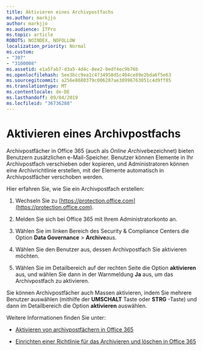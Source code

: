 ```yaml
---
title: Aktivieren eines Archivpostfachs
ms.author: markjjo
author: markjjo
ms.audience: ITPro
ms.topic: article
ROBOTS: NOINDEX, NOFOLLOW
localization_priority: Normal
ms.custom:
- "307"
- "3100008"
ms.assetid: e1a5fab7-d3a5-4d4c-8ee2-0edf4ec9b76b
ms.openlocfilehash: 5ee3bcc9ea1c4734958d5c404ce89e2bda6f5e63
ms.sourcegitcommit: a256e8680379c006287ae30996763051c4d9ff85
ms.translationtype: MT
ms.contentlocale: de-DE
ms.lasthandoff: 09/04/2019
ms.locfileid: "36736288"
---
```

# <a name="enable-an-archive-mailbox"></a>Aktivieren eines Archivpostfachs

Archivpostfächer in Office 365 (auch als *Online Archive*bezeichnet) bieten Benutzern zusätzlichen e-Mail-Speicher. Benutzer können Elemente in Ihr Archivpostfach verschieben oder kopieren, und Administratoren können eine Archivrichtlinie erstellen, mit der Elemente automatisch in Archivpostfächer verschoben werden.
  
Hier erfahren Sie, wie Sie ein Archivpostfach erstellen:
  
1. Wechseln Sie zu [https://protection.office.com](https://protection.office.com).

2. Melden Sie sich bei Office 365 mit Ihrem Administratorkonto an.

3. Wählen Sie im linken Bereich des Security &amp; Compliance Centers die Option **Data Governance** \> **Archive**aus.

4. Wählen Sie den Benutzer aus, dessen Archivpostfach Sie aktivieren möchten.

5. Wählen Sie im Detailbereich auf der rechten Seite die Option **aktivieren** aus, und wählen Sie dann in der Warnmeldung **Ja** aus, um das Archivpostfach zu aktivieren.

Sie können Archivpostfächer auch Massen aktivieren, indem Sie mehrere Benutzer auswählen (mithilfe der **UMSCHALT** Taste oder **STRG** -Taste) und dann im Detailbereich die Option **aktivieren** auswählen.
  
Weitere Informationen finden Sie unter:
  
- [Aktivieren von archivpostfächern in Office 365](https://docs.microsoft.com/office365/securitycompliance/enable-archive-mailboxes)

- [Einrichten einer Richtlinie für das Archivieren und löschen in Office 365](https://docs.microsoft.com//office365/securitycompliance/set-up-an-archive-and-deletion-policy-for-mailboxes)
